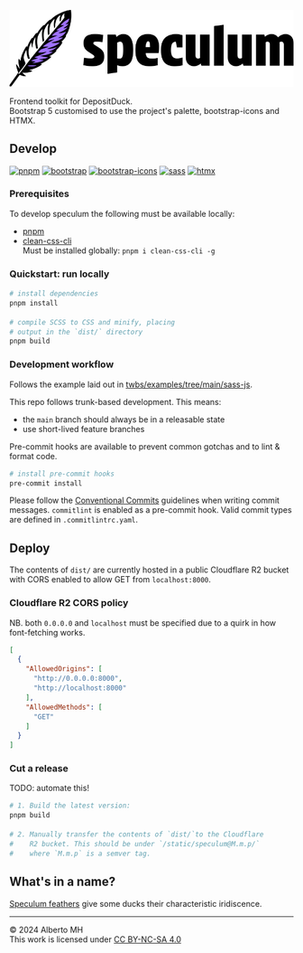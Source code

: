 <!-- markdownlint-disable MD041 -->
![speculum logo](speculum.svg "speculum")

Frontend toolkit for DepositDuck.  
Bootstrap 5 customised to use the project's palette, bootstrap-icons and HTMX.

## Develop

[![pnpm](https://img.shields.io/badge/pnpm-4e4e4e?logo=pnpm&logoColor=f69220)](https://sass-lang.com/dart-sass/)
[![bootstrap](https://img.shields.io/badge/Bootstrap_5-7952B3?logo=bootstrap&logoColor=white)](https://github.com/twbs/bootstrap)
[![bootstrap-icons](https://img.shields.io/badge/Bootstrap_Icons-ffffff?logo=bootstrap&logoColor=7952B3)](https://github.com/twbs/bootstrap)
[![sass](https://img.shields.io/badge/Dart_Sass-cf649b?logo=sass&logoColor=white)](https://sass-lang.com/dart-sass/)
[![htmx](https://img.shields.io/badge/htmx-white?logo=htmx&logoColor=3366CC)](https://github.com/bigskysoftware/htmx)

### Prerequisites

To develop speculum the following must be available locally:

- [pnpm](https://pnpm.io/installation)
- [clean-css-cli](https://www.npmjs.com/package/clean-css-cli)  
  Must be installed globally: `pnpm i clean-css-cli -g`

### Quickstart: run locally

```sh
# install dependencies
pnpm install

# compile SCSS to CSS and minify, placing
# output in the `dist/` directory
pnpm build
```

### Development workflow

Follows the example laid out in [twbs/examples/tree/main/sass-js](https://github.com/twbs/examples/tree/main/sass-js).

This repo follows trunk-based development. This means:

- the `main` branch should always be in a releasable state
- use short-lived feature branches

Pre-commit hooks are available to prevent common gotchas and to lint & format code.

```sh
# install pre-commit hooks
pre-commit install
```

Please follow the [Conventional Commits](https://www.conventionalcommits.org/en/v1.0.0/)
guidelines when writing commit messages.
`commitlint` is enabled as a pre-commit hook. Valid commit types are defined in `.commitlintrc.yaml`.

## Deploy

The contents of `dist/` are currently hosted in a public Cloudflare R2 bucket with CORS
enabled to allow GET from `localhost:8000`.

### Cloudflare R2 CORS policy

NB. both `0.0.0.0` and `localhost` must be specified due to a quirk in how font-fetching works.

```json
[
  {
    "AllowedOrigins": [
      "http://0.0.0.0:8000",
      "http://localhost:8000"
    ],
    "AllowedMethods": [
      "GET"
    ]
  }
]
```

### Cut a release

TODO: automate this!

```sh
# 1. Build the latest version:
pnpm build

# 2. Manually transfer the contents of `dist/`to the Cloudflare
#    R2 bucket. This should be under `/static/speculum@M.m.p/`
#    where `M.m.p` is a semver tag.
```

## What's in a name?

[Speculum feathers](https://en.wikipedia.org/wiki/Speculum_feathers) give some ducks their
characteristic iridiscence.

---

&copy; 2024 Alberto MH  
This work is licensed under [CC BY-NC-SA 4.0](https://creativecommons.org/licenses/by-nc-sa/4.0/)
